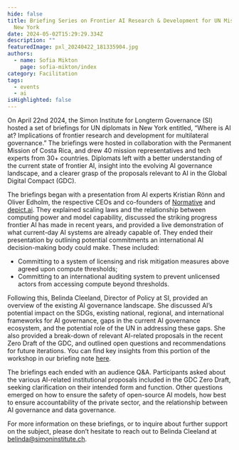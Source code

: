 ```yaml
---
hide: false
title: Briefing Series on Frontier AI Research & Development for UN Missions in
  New York
date: 2024-05-02T15:29:29.334Z
description: ""
featuredImage: pxl_20240422_181335904.jpg
authors:
  - name: Sofia Mikton
    page: sofia-mikton/index
category: Facilitation
tags:
  - events
  - ai
isHighlighted: false
---
```

On April 22nd 2024, the Simon Institute for Longterm Governance (SI) hosted a set of briefings for UN diplomats in New York entitled, “Where is AI at? Implications of frontier research and development for multilateral governance.” The briefings were hosted in collaboration with the Permanent Mission of Costa Rica, and drew 40 mission representatives and tech experts from 30+ countries. Diplomats left with a better understanding of the current state of frontier AI, insight into the evolving AI governance landscape, and a clearer grasp of the proposals relevant to AI in the Global Digital Compact (GDC). 

The briefings began with a presentation from AI experts Kristian Rönn and Oliver Edholm, the respective CEOs and co-founders of [Normative](https://normative.io/about/) and [depict.ai](http://depict.ai). They explained scaling laws and the relationship between computing power and model capability, discussed the striking progress frontier AI has made in recent years, and provided a live demonstration of what current-day AI systems are already capable of. They ended their presentation by outlining potential commitments an international AI decision-making body could make. These included:

* Committing to a system of licensing and risk mitigation measures above agreed upon compute thresholds;
* Committing to an international auditing system to prevent unlicensed actors from accessing compute beyond thresholds.

Following this, Belinda Cleeland, Director of Policy at SI, provided an overview of the existing AI governance landscape. She discussed AI’s potential impact on the SDGs, existing national, regional, and international frameworks for AI governance, gaps in the current AI governance ecosystem, and the potential role of the UN in addressing these gaps. She also provided a break-down of relevant AI-related proposals in the recent Zero Draft of the GDC, and outlined open questions and recommendations for future iterations. You can find key insights from this portion of the workshop in our briefing note [here](https://drive.google.com/file/d/1htQkPBLSzxYGdNAVi8eSwGe4VDr_MGF5/view?usp=sharing). 

The briefings each ended with an audience Q&A. Participants asked about the various AI-related institutional proposals included in the GDC Zero Draft, seeking clarification on their intended form and function. Other questions emerged on how to ensure the safety of open-source AI models, how best to ensure accountability of the private sector, and the relationship between AI governance and data governance. 

For more information on these briefings, or to inquire about further support on the subject, please don’t hesitate to reach out to Belinda Cleeland at [belinda@simoninstitute.ch](mailto:belinda@simoninstitute.ch).